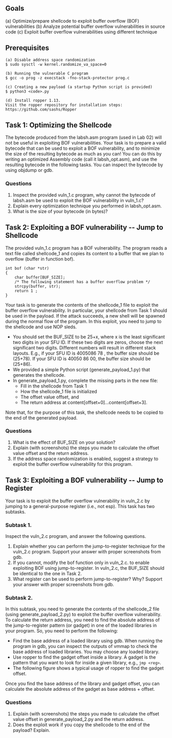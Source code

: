 ﻿## Goals

(a) Optimize/prepare shellcode to exploit buffer overflow (BOF) vulnerabilities
(b) Analyze potential buffer overflow vulnerabilities in source code
(c) Exploit buffer overflow vulnerabilities using different technique

## Prerequisites

```
(a) Disable address space randomization
$ sudo sysctl -w kernel.randomize_va_space=0
```

```
(b) Running the vulnerable C program
$ gcc -o prog -z execstack -fno-stack-protector prog.c
```

```
(c) Creating a new payload (a startup Python script is provided)
$ python3 <code>.py
```

```
(d) Install ropper 1.13.
Visit the ropper repository for installation steps: https://github.com/sashs/Ropper
```

## Task 1: Optimizing the Shellcode

The bytecode produced from the labsh.asm program (used in Lab 02) will not be useful in exploiting BOF vulnerabilities. Your task is to prepare a valid bytecode that can be used to exploit a BOF vulnerability, and to minimize the size of the resulting bytecode as much as you can!
You can do this by writing an optimized Assembly code (call it labsh_opt.asm), and use the resulting bytecode in the following tasks. You can inspect the bytecode by using objdump or gdb.

### Questions

1. Inspect the provided vuln_1.c program, why cannot the bytecode of labsh.asm be used to exploit the BOF vulnerability in vuln_1.c?
2. Explain every optimization technique you performed in labsh_opt.asm.
3. What is the size of your bytecode (in bytes)?

## Task 2: Exploiting a BOF vulnerability -- Jump to Shellcode

The provided vuln_1.c program has a BOF vulnerability. The program reads a text file called
shellcode_1 and copies its content to a buffer that we plan to overflow (buffer in function bof).

```
int bof (char *str)
{
	char buffer[BUF_SIZE];
	/* The following statement has a buffer overflow problem */
	strcpy(buffer, str);
	return 1 ;
}
```

Your task is to generate the contents of the shellcode_1 file to exploit the buffer overflow
vulnerability. In particular, your shellcode from Task 1 should be used in the payload. If the attack succeeds, a new shell will be spawned during the normal flow of the program.
In this exploit, you need to jump to the shellcode and use NOP sleds.

- You should set the BUF_SIZE to be 25+x, where x is the least significant two digits in your SFU ID. If these two digits are zeros, choose the next significant two digits. Different numbers will result in different stack layouts. E.g., if your SFU ID is 4005086 78 , the buffer size should be (25+78). If your SFU ID is 40050 86 00, the buffer size should be (25+86).
- We provided a simple Python script (generate_payload_1.py) that generates the shellcode.
- In generate_payload_1.py, complete the missing parts in the new file:
  - Fill in the shellcode from Task 1
  - How the shellcode_1 file is initialized
  - The offset value offset, and
  - The return address at content[offset+0]...content[offset+3].

Note that, for the purpose of this task, the shellcode needs to be copied to the end of the generated payload.

### Questions

1. What is the effect of BUF_SIZE on your solution?
2. Explain (with screenshots) the steps you made to calculate the offset value offset and the return address.
3. If the address space randomization is enabled, suggest a strategy to exploit the buffer overflow vulnerability for this program.

## Task 3: Exploiting a BOF vulnerability -- Jump to Register

Your task is to exploit the buffer overflow vulnerability in vuln_2.c by jumping to a general-purpose register (i.e., not esp).
This task has two subtasks.

### Subtask 1.

Inspect the vuln_2.c program, and answer the following questions.

1. Explain whether you can perform the jump-to-register technique for the vuln_2.c program. Support your answer with proper screenshots from gdb.
2. If you cannot, modify the bof function only in vuln_2.c. to enable exploiting BOF using jump-to-register. In vuln_2.c, the BUF_SIZE should be identical to the one in Task 2.
3. What register can be used to perform jump-to-register? Why? Support your answer with proper screenshots from gdb.

### Subtask 2.

In this subtask, you need to generate the contents of the shellcode_2 file (using generate_payload_2.py) to exploit the buffer overflow vulnerability. To calculate the return address, you need to find the absolute address of the jump-to-register pattern (or gadget) in one of the loaded libraries in your program. So, you need to perform the following:

- Find the base address of a loaded library using gdb. When running the program in gdb, you can inspect the outputs of vmmap to check the base address of loaded libraries. You may choose any loaded library.
- Use ropper to find the gadget offset inside a library. A gadget is the pattern that you want to look for inside a given library, e.g., ```jmp <reg>```.
- The following figure shows a typical usage of ropper to find the gadget offset.

Once you find the base address of the library and gadget offset, you can calculate the absolute address of the gadget as base address + offset.

### Questions

1. Explain (with screenshots) the steps you made to calculate the offset value offset in generate_payload_2.py and the return address.
2. Does the exploit work if you copy the shellcode to the end of the payload? Explain.

